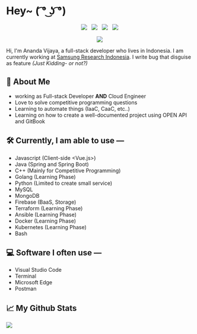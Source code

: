 # Hey~ ( ͡° ͜ʖ ͡°)
<div align="center">
  
  [<img src="https://img.shields.io/badge/linkedin-4A4A4A?style=for-the-badge&logo=linkedin">](https://www.linkedin.com/in/anandavj/)&nbsp;&nbsp;
  [<img src="https://img.shields.io/badge/Gitlab-4A4A4A?style=for-the-badge&logo=gitlab&logoColor=white">](https://gitlab.com/anandavj/)&nbsp;&nbsp;
  [<img src="https://img.shields.io/badge/Hackerrank-4A4A4A?style=for-the-badge&logo=hackerrank&logoColor=black">](https://www.hackerrank.com/anandavj)&nbsp;&nbsp;
  [<img src="https://img.shields.io/badge/Leetcode-4A4A4A?style=for-the-badge&logo=leetcode">](https://www.leetcode.com/shininga/)
  
</div>


<p align="center">
  <img src="https://github-readme-streak-stats.herokuapp.com/?user=anandavj&theme=dark"/>
</p>

Hi,
I'm Ananda Vijaya, a full-stack developer who lives in Indonesia. I am currently working at [Samsung Research Indonesia](https://www.samsung.com/id/srin/). I write bug that disguise as feature _(Just Kidding- or not?)_

## 💬 About Me
- working as Full-stack Developer **AND** Cloud Engineer
- Love to solve competitive programming questions
- Learning to automate things (IaaC, CaaC, etc..)
- Learning on how to create a well-documented project using OPEN API and GitBook

## 🛠️ Currently, I am able to use —
- Javascript (Client-side <Vue.js>)
- Java (Spring and Spring Boot)
- C++ (Mainly for Competitive Programming)
- Golang (Learning Phase)
- Python (Limited to create small service)
- MySQL
- MongoDB
- Firebase (BaaS, Storage)
- Terraform (Learning Phase)
- Ansible (Learning Phase)
- Docker (Learning Phase)
- Kubernetes (Learning Phase)
- Bash

## ‍💻 Software I often use —
- Visual Studio Code
- Terminal
- Microsoft Edge
- Postman

## 📈 My Github Stats
<img src="https://github-readme-stats.vercel.app/api?username=anandavj&show_icons=true&theme=dark"/>
